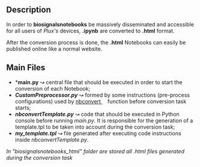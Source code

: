 ## Description
In order to **biosignalsnotebooks** be massively disseminated and accessible for all users of *Plux's* devices, **.ipynb** are converted to **.html** format.

After the conversion process is done, the **.html** Notebooks can easily be published online like a normal website.

## Main Files
+ ***main.py** &#x0219D; central file that should be executed in order to start the conversion of each Notebook;
+ ***CustomPreprocessor.py*** &#x0219D; formed by some instructions (pre-process configurations) used by [nbconvert <img src="https://image.ibb.co/cNnx6V/link.png" width="10px" height="10px" style="display:inline">](https://github.com/jupyter/nbconvert) function before conversion task starts;
+ ***nbconvertTemplate.py*** &#x0219D; code that should be executed in Python console before running *main.py*. It is responsible for the generation of a template.tpl to be taken into account during the conversion task;
+ ***my_template.tpl*** &#x0219D; file generated after executing code instructions inside *nbconvertTemplate.py*.

*In "biosignalsnotebooks_html" folder are stored all .html files generated during the conversion task*
